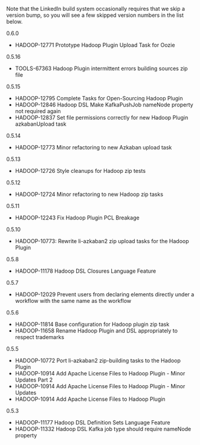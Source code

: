 <!--
Copyright 2015 LinkedIn Corp.

Licensed under the Apache License, Version 2.0 (the "License"); you may not
use this file except in compliance with the License. You may obtain a copy of
the License at

http://www.apache.org/licenses/LICENSE-2.0

Unless required by applicable law or agreed to in writing, software
distributed under the License is distributed on an "AS IS" BASIS, WITHOUT
WARRANTIES OR CONDITIONS OF ANY KIND, either express or implied. See the
License for the specific language governing permissions and limitations under
the License.
-->

Note that the LinkedIn build system occasionally requires that we skip a version bump, so you will
see a few skipped version numbers in the list below.

0.6.0

* HADOOP-12771 Prototype Hadoop Plugin Upload Task for Oozie

0.5.16

* TOOLS-67363 Hadoop Plugin intermittent errors building sources zip file

0.5.15

* HADOOP-12795 Complete Tasks for Open-Sourcing Hadoop Plugin
* HADOOP-12846 Hadoop DSL Make KafkaPushJob nameNode property not required again
* HADOOP-12837 Set file permissions correctly for new Hadoop Plugin azkabanUpload task

0.5.14

* HADOOP-12773 Minor refactoring to new Azkaban upload task

0.5.13

* HADOOP-12726 Style cleanups for Hadoop zip tests

0.5.12

* HADOOP-12724 Minor refactoring to new Hadoop zip tasks

0.5.11

* HADOOP-12243 Fix Hadoop Plugin PCL Breakage

0.5.10

* HADOOP-10773: Rewrite li-azkaban2 zip upload tasks for the Hadoop Plugin

0.5.8

* HADOOP-11178 Hadoop DSL Closures Language Feature

0.5.7

* HADOOP-12029 Prevent users from declaring elements directly under a workflow with the same name as the workflow

0.5.6

* HADOOP-11814 Base configuration for Hadoop plugin zip task
* HADOOP-11658 Rename Hadoop Plugin and DSL appropriately to respect trademarks

0.5.5

* HADOOP-10772 Port li-azkaban2 zip-building tasks to the Hadoop Plugin
* HADOOP-10914 Add Apache License Files to Hadoop Plugin - Minor Updates Part 2
* HADOOP-10914 Add Apache License Files to Hadoop Plugin - Minor Updates
* HADOOP-10914 Add Apache License Files to Hadoop Plugin

0.5.3

* HADOOP-11177 Hadoop DSL Definition Sets Language Feature
* HADOOP-11332 Hadoop DSL Kafka job type should require nameNode property
